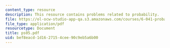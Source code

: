 ```yaml
---
content_type: resource
description: This resource contains problems related to probability.
file: https://ol-ocw-studio-app-qa.s3.amazonaws.com/courses/6-041-probabilistic-systems-analysis-and-applied-probability-spring-2006/bef8eacd1d1627154cee90c9eb5a6b00_ps05.pdf
file_type: application/pdf
resourcetype: Document
title: ps05.pdf
uid: bef8eacd-1d16-2715-4cee-90c9eb5a6b00
---
```

